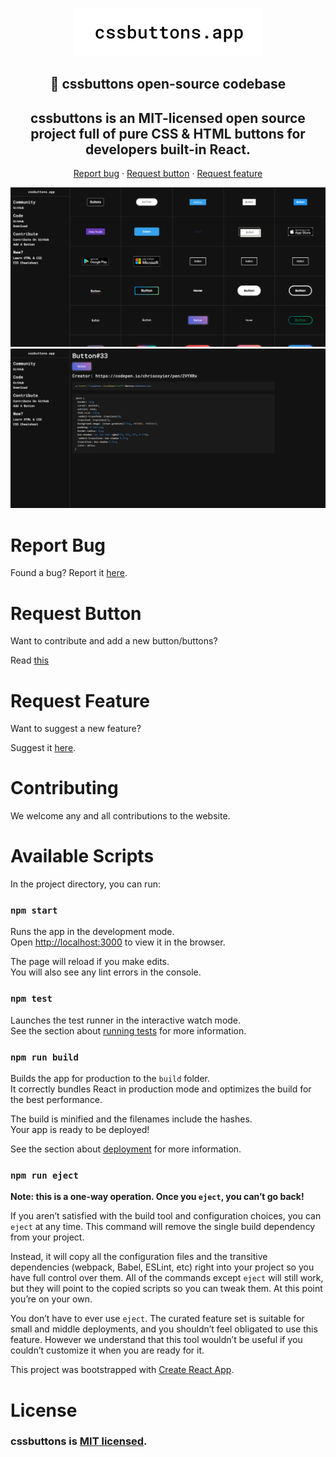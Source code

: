 <p align="center"><a href="https://cssbuttons.vercel.app/" target="_blank" rel="noopener noreferrer"><img width="300" src="./img/logo.png" alt="cssbuttons"></a></p>
<h2 align="center">🚀 cssbuttons open-source codebase</h2> 
<h2 align="center">
cssbuttons is an MIT-licensed open source project full of pure CSS & HTML buttons for developers built-in React. 
</h2> 

<p align="center">
  <a href="https://github.com/r1/cssbuttons/issues">Report bug</a>
  ·
  <a href="https://github.com/r1/cssbuttons/blob/master/CONTRIBUTING.md">Request button</a>
  ·
  <a href="https://github.com/r1/cssbuttons/blob/master/CONTRIBUTING.md">Request feature</a>
</p>

![](./img/main.png)
![](./img/side.png)

# Report Bug

Found a bug? Report it [here](https://github.com/r1/cssbuttons/issues).

# Request Button

Want to contribute and add a new button/buttons?

Read [this](https://github.com/r1/cssbuttons/blob/master/CONTRIBUTING.md)

# Request Feature

Want to suggest a new feature? 

Suggest it [here](https://github.com/r1/cssbuttons/blob/master/CONTRIBUTING.md).

# Contributing
We welcome any and all contributions to the website.

# Available Scripts
In the project directory, you can run:

### `npm start`
Runs the app in the development mode.<br />
Open [http://localhost:3000](http://localhost:3000) to view it in the browser.

The page will reload if you make edits.<br />
You will also see any lint errors in the console.

### `npm test`
Launches the test runner in the interactive watch mode.<br />
See the section about [running tests](https://facebook.github.io/create-react-app/docs/running-tests) for more information.

### `npm run build`
Builds the app for production to the `build` folder.<br />
It correctly bundles React in production mode and optimizes the build for the best performance.

The build is minified and the filenames include the hashes.<br />
Your app is ready to be deployed!

See the section about [deployment](https://facebook.github.io/create-react-app/docs/deployment) for more information.

### `npm run eject`
**Note: this is a one-way operation. Once you `eject`, you can’t go back!**

If you aren’t satisfied with the build tool and configuration choices, you can `eject` at any time. This command will remove the single build dependency from your project.

Instead, it will copy all the configuration files and the transitive dependencies (webpack, Babel, ESLint, etc) right into your project so you have full control over them. All of the commands except `eject` will still work, but they will point to the copied scripts so you can tweak them. At this point you’re on your own.

You don’t have to ever use `eject`. The curated feature set is suitable for small and middle deployments, and you shouldn’t feel obligated to use this feature. However we understand that this tool wouldn’t be useful if you couldn’t customize it when you are ready for it.

This project was bootstrapped with [Create React App](https://github.com/facebook/create-react-app).

# License
### cssbuttons is [MIT licensed](./LICENSE).